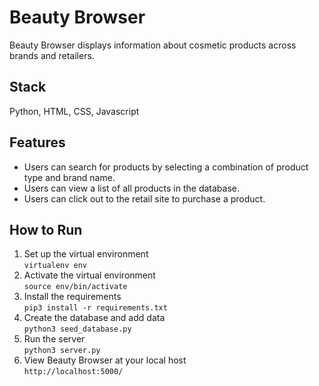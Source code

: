 # Beauty Browser
Beauty Browser displays information about cosmetic products across brands and retailers.

## Stack
Python, HTML, CSS, Javascript

## Features
- Users can search for products by selecting a combination of product type and brand name.
- Users can view a list of all products in the database.
- Users can click out to the retail site to purchase a product. 

## How to Run
1. Set up the virtual environment  
    `virtualenv env`
2. Activate the virtual environment  
    `source env/bin/activate`
3. Install the requirements  
    `pip3 install -r requirements.txt`
4. Create the database and add data    
    `python3 seed_database.py`
5. Run the server  
    `python3 server.py`
6. View Beauty Browser at your local host   
    `http://localhost:5000/`

